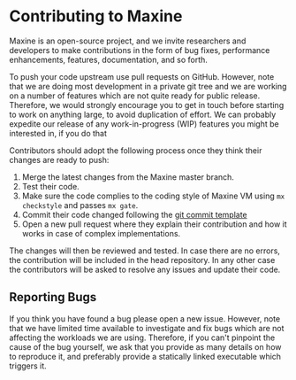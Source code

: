 # Contributing to Maxine

Maxine is an open-source project, and we invite researchers and developers to make contributions in the form of bug fixes, performance enhancements, features, documentation, and so forth.

To push your code upstream use pull requests on GitHub.
However, note that we are doing most development in a private git tree and we are working on a number of features which are not quite ready for public release.
Therefore, we would strongly encourage you to get in touch before starting to work on anything large, to avoid duplication of effort.
We can probably expedite our release of any work-in-progress (WIP) features you might be interested in, if you do that

Contributors should adopt the following process once they think their changes are ready to push:

1. Merge the latest changes from the Maxine master branch.
2. Test their code.
3. Make sure the code complies to the coding style of Maxine VM using `mx checkstyle` and passes `mx gate`.
4. Commit their code changed following the [git commit template](git/commit-template)
5. Open a new pull request where they explain their contribution and how it works in case of complex implementations.

The changes will then be reviewed and tested.
In case there are no errors, the contribution will be included in the head repository.
In any other case the contributors will be asked to resolve any issues and update their code.

## Reporting Bugs

If you think you have found a bug please open a new issue.
However, note that we have limited time available to investigate and fix bugs which are not affecting the workloads we are using.
Therefore, if you can't pinpoint the cause of the bug yourself, we ask that you provide as many details on how to reproduce it, and preferably provide a statically linked executable which triggers it.

